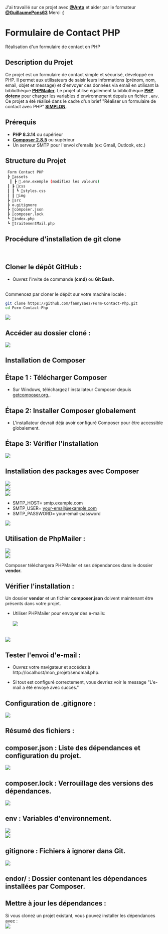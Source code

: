 J'ai travaillé sur ce projet avec [**@Anto**](https://github.com/HeyAnto) et aider par le formateur [**@GuillaumePons63**](https://github.com/GuillaumePons63)  Merci :)

# Formulaire de Contact PHP
Réalisation d'un formulaire de contact en PHP

## Description du Projet

Ce projet est un formulaire de contact simple et sécurisé, développé en PHP. Il permet aux utilisateurs de saisir leurs informations (prénom, nom, email, objet et message) et d'envoyer ces données via email en utilisant la bibliothèque [**PHPMailer**](https://github.com/PHPMailer/PHPMailer). Le projet utilise également la bibliothèque [**PHP dotenv**](https://github.com/vlucas/phpdotenv) pour charger les variables d'environnement depuis un fichier `.env`. Ce projet a été réalisé dans le cadre d'un brief "Réaliser un formulaire de contact avec PHP" [**SIMPLON**](https://www.simplon.co/).

## Prérequis

* **PHP 8.3.14** ou supérieur
* [**Composer 2.8.5**](https://getcomposer.org/) ou supérieur
* Un serveur SMTP pour l'envoi d'emails (ex: Gmail, Outlook, etc.)

## Structure du Projet

```bash
 Form Contact PHP
 ┣ 📂assets
  ┃ ┣ 📜.env.exemple (modifiez les valeurs)
 ┃ ┣ 📂css
 ┃ ┃ ┗ 📝styles.css
 ┃ ┃ 📂img
 ┣ 📁src
 ┣ ⚙️.gitignore
 ┣ 📜composer.json
 ┣ 📜composer.lock
 ┗ 📄index.php
 ┗ 📄traitementMail.php
```

## Procédure d'installation de git clone
<br>


## Cloner le dépôt GitHub :
- Ouvrez l'invite de commande <b>(cmd)</b> ou <b>Git Bash.</b><br><br>

Commencez par cloner le dépôt sur votre machine locale :

```bash
git clone https://github.com/fannysaez/Form-Contact-Php.git
cd Form-Contact-Php
```
  <img src="/assets/img/Depot Git/screenshot.png"></br>

## Accéder au dossier cloné :
<img src="/assets/img/Depot Git/screenshot-1.png"></br>

## Installation de Composer <br>

## Étape 1 : Télécharger Composer <br>
- Sur Windows, téléchargez l'installateur Composer depuis [getcomposer.org.](https://getcomposer.org/Composer-Setup.exe). <br>

## Étape 2: Installer Composer globalement
- L'installateur devrait déjà avoir configuré Composer pour être accessible globalement.</b><br>

## Étape 3: Vérifier l'installation
<img src="/assets/img/composer-packages/screenshot-2.png"></br>

## Installation des packages avec Composer <br>
<img src="/assets/img/composer-packages/screenshot-3.png"></br>
<img src="/assets/img/phpMailer/screenshot-4.png"></br>
<img src="/assets/img/phpMailer/screenshot-5.png"></br>

- SMTP_HOST= smtp.example.com</br>
- SMTP_USER= your-email@example.com</br>
- SMTP_PASSWORD= your-email-password</br>

<img src="/assets/img/Variables env/screenshot-6.png"></br>

## Utilisation de PhpMailer : </br>
<img src="/assets/img/Variables env/screenshot-7.png"></br>
<img src="/assets/img/Variables env/screenshot-8.png"></br>

Composer téléchargera PHPMailer et ses dépendances dans le dossier <b>vendor.</b><br>

## Vérifier l'installation :<br>
Un dossier <b>vendor</b> et un fichier <b>composer.json</b> doivent maintenant être présents dans votre projet.<br>
- Utiliser PHPMailer pour envoyer des e-mails:<br><br>
<img src="/assets/img/composer-packages/screenshot-3-1.png"></br><br>

<img src="/assets/img/phpMailer/screenshot-5-1.png"><br>

## Tester l'envoi d'e-mail :<br>

* Ouvrez votre navigateur et accédez à http://localhost/mon_projet/sendmail.php.<br>

* Si tout est configuré correctement, vous devriez voir le message "L'e-mail a été envoyé avec succès."<br>

## Configuration de .gitignore : </br>
<img src="/assets/img/gitignore/screenshot-9.png"></br>

## Résumé des fichiers : </br>

## composer.json : Liste des dépendances et configuration du projet.</br>
<img src="/assets/img/composer-packages/composer-jason.png"></br>

## composer.lock : Verrouillage des versions des dépendances.
<img src="/assets/img/composer-packages/composer-lock.png"></br>

## env : Variables d'environnement.</br>
<img src="/assets/img/Variables env/env.png"></br>
<img src="/assets/img/Variables env/env-example.png"></br>

## gitignore : Fichiers à ignorer dans Git.</br>
<img src="/assets/img/gitignore/screenshot-9-1.png"></br>

## endor/ : Dossier contenant les dépendances installées par Composer.</br>

## Mettre à jour les dépendances :</br>
Si vous clonez un projet existant, vous pouvez installer les dépendances avec :<br>
<img src="/assets/img/gitignore/screenshot-10.png"></br>